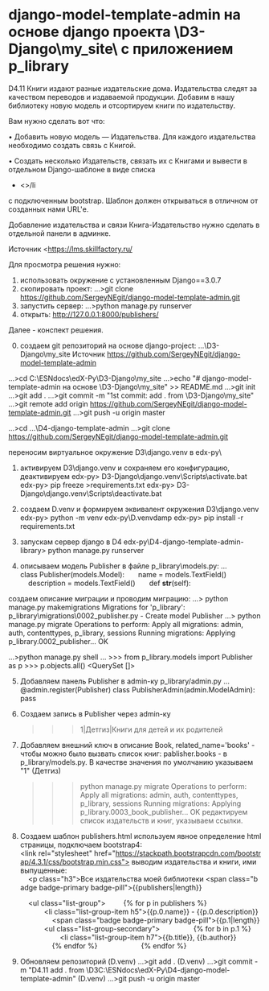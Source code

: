 # django-model-template-admin на основе django проекта \D3-Django\my_site\ с приложением p_library

D4.11
Книги издают разные издательские дома. Издательства следят за качеством переводов и издаваемой продукции. Добавим в нашу библиотеку новую модель и отсортируем книги по издательству.

Вам нужно сделать вот что:

• Добавить новую модель — Издательства. Для каждого издательства необходимо создать связь с Книгой.

• Создать несколько Издательств, связать их с Книгами и вывести в отдельном Django-шаблоне в виде списка <ul><li><>/li</ul> с подключенным bootstrap. Шаблон должен открываться в отличном от созданных нами URL'е.

Добавление издательства и связи Книга-Издательство нужно сделать в отдельной панели в админке.

Источник <https://lms.skillfactory.ru/

Для просмотра решения нужно: 
1) использовать окружение с установленным
	Django==3.0.7 
2) скопировать проект:
	...>git clone https://github.com/SergeyNEgit/django-model-template-admin.git
3) запустить сервер:
	...>python manage.py runserver
4) открыть:
	http://127.0.0.1:8000/publishers/


Далее - конспект решения.

0. создаем git репозиторий на основе django-project: ...\D3-Django\my_site
Источник <https://github.com/SergeyNEgit/django-model-template-admin> 

...>cd C:\ESNdocs\edX-Py\D3-Django\my_site
...>echo "# django-model-template-admin на основе \D3-Django\my_site" >> README.md
...>git init
...>git add .
...>git commit -m "1st commit: add . from \D3-Django\my_site"
...>git remote add origin https://github.com/SergeyNEgit/django-model-template-admin.git
...>git push -u origin master


...>cd ...\D4-django-template-admin
...>git clone https://github.com/SergeyNEgit/django-model-template-admin.git

переносим виртуальное окружение D3\django.venv в edx-py\
1. активируем D3\django.venv и сохраняем его конфигурацию, деактивируем 
edx-py> D3-Django\django.venv\Scripts\activate.bat
edx-py> pip freeze >requirements.txt
edx-py> D3-Django\django.venv\Scripts\deactivate.bat

2. создаем D.venv и формируем эквивалент окружения D3\django.venv 
edx-py> python -m venv edx-py\D.venvdamp
edx-py> pip install -r requirements.txt

3. запускам сервер django в D4
edx-py\D4-django-template-admin-library> python manage.py runserver

4. описываем модель Publisher в файле 
p_library\models.py:
  …
class Publisher(models.Model):  
    name = models.TextField()  
    description = models.TextField()  
    def __str__(self):
    
  создаем описание миграции и проводим миграцию:
…> python manage.py makemigrations
	Migrations for 'p_library':
	  p_library\migrations\0002_publisher.py
	    - Create model Publisher
…> python manage.py migrate
	Operations to perform:
	  Apply all migrations: admin, auth, contenttypes, p_library, sessions
	Running migrations:
	  Applying p_library.0002_publisher... OK
	
…>python manage.py shell
	…
	>>> from p_library.models import Publisher as p
	>>> p.objects.all()
	<QuerySet []>
	
5. Добавляем панель Publisher в admin-ку
p_library/admin.py
…
@admin.register(Publisher)
class PublisherAdmin(admin.ModelAdmin):
  pass

6. Создаем запись в Publisher через admin-ку
	>>> 1|Детгиз|Книги для детей и их родителей

7. Добавляем внешний ключ в описание Book, related_name='books' - чтобы можно было вызвать список книг: pablisher.books - 
в p_library/models.py. В качестве значения по умолчанию указываем "1" (Детгиз)

	>>>python manage.py migrate
		Operations to perform:
		  Apply all migrations: admin, auth, contenttypes, p_library, sessions
		Running migrations:
		  Applying p_library.0003_book_publisher... OK
редактируем список издательств и книг, указываем ссылки.

8. Создаем шаблон publishers.html
используем явное определение html страницы, подключаем bootstrap4:
 <link rel="stylesheet" href="https://stackpath.bootstrapcdn.com/bootstrap/4.3.1/css/bootstrap.min.css">
выводим издательства и книги, ими выпущенные:
    <p class="h3">Все издательства моей библиотеки <span class="badge badge-primary badge-pill">{{publishers|length}}</span></p>
    <ul class="list-group">
        {% for p in publishers %}
            <li class="list-group-item h5">{{p.0.name}} - {{p.0.description}} 
                <span class="badge badge-primary badge-pill">{{p.1|length}}</span></li>
            <ul class="list-group-secondary">
                {% for b in p.1 %}
                    <li class="list-group-item h7">{{b.title}}, {{b.author}}</li>
                {% endfor %}
            </ul>
        {% endfor %}
    </ul>

9. Обновляем репозиторий
	(D.venv) …>git add .
	(D.venv) …>git commit -m "D4.11 add . from \D3C:\ESNdocs\edX-Py\D4-django-model-template-admin"
  	(D.venv) …>git push -u origin master
  
